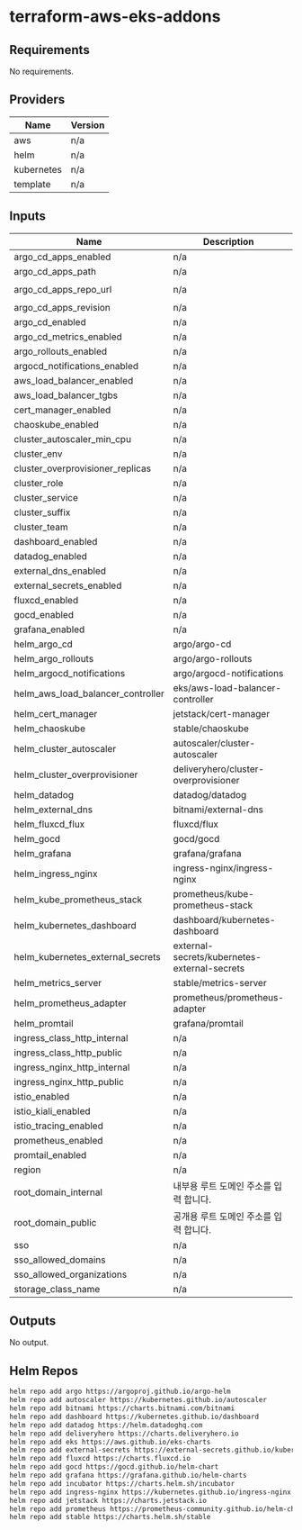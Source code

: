 # terraform-aws-eks-addons

<!--- BEGIN_TF_DOCS --->
## Requirements

No requirements.

## Providers

| Name | Version |
|------|---------|
| aws | n/a |
| helm | n/a |
| kubernetes | n/a |
| template | n/a |

## Inputs

| Name | Description | Type | Default | Required |
|------|-------------|------|---------|:--------:|
| argo\_cd\_apps\_enabled | n/a | `bool` | `false` | no |
| argo\_cd\_apps\_path | n/a | `string` | `"release/_apps"` | no |
| argo\_cd\_apps\_repo\_url | n/a | `string` | `"git@github.com:daangn/hoian-eks.git"` | no |
| argo\_cd\_apps\_revision | n/a | `string` | `"master"` | no |
| argo\_cd\_enabled | n/a | `bool` | `false` | no |
| argo\_cd\_metrics\_enabled | n/a | `bool` | `true` | no |
| argo\_rollouts\_enabled | n/a | `bool` | `false` | no |
| argocd\_notifications\_enabled | n/a | `bool` | `false` | no |
| aws\_load\_balancer\_enabled | n/a | `bool` | `false` | no |
| aws\_load\_balancer\_tgbs | n/a | `list` | `[]` | no |
| cert\_manager\_enabled | n/a | `bool` | `false` | no |
| chaoskube\_enabled | n/a | `bool` | `false` | no |
| cluster\_autoscaler\_min\_cpu | n/a | `string` | `"0.6"` | no |
| cluster\_env | n/a | `string` | `"alpha"` | no |
| cluster\_overprovisioner\_replicas | n/a | `string` | `"0"` | no |
| cluster\_role | n/a | `string` | `"eks"` | no |
| cluster\_service | n/a | `string` | `"ks"` | no |
| cluster\_suffix | n/a | `string` | `"a"` | no |
| cluster\_team | n/a | `string` | `"platform"` | no |
| dashboard\_enabled | n/a | `bool` | `false` | no |
| datadog\_enabled | n/a | `bool` | `false` | no |
| external\_dns\_enabled | n/a | `bool` | `false` | no |
| external\_secrets\_enabled | n/a | `bool` | `false` | no |
| fluxcd\_enabled | n/a | `bool` | `false` | no |
| gocd\_enabled | n/a | `bool` | `false` | no |
| grafana\_enabled | n/a | `bool` | `false` | no |
| helm\_argo\_cd | argo/argo-cd | `string` | `"2.14.7"` | no |
| helm\_argo\_rollouts | argo/argo-rollouts | `string` | `"0.4.3"` | no |
| helm\_argocd\_notifications | argo/argocd-notifications | `string` | `"1.0.14"` | no |
| helm\_aws\_load\_balancer\_controller | eks/aws-load-balancer-controller | `string` | `"1.1.5"` | no |
| helm\_cert\_manager | jetstack/cert-manager | `string` | `"v1.2.0"` | no |
| helm\_chaoskube | stable/chaoskube | `string` | `"3.3.2"` | no |
| helm\_cluster\_autoscaler | autoscaler/cluster-autoscaler | `string` | `"9.4.0"` | no |
| helm\_cluster\_overprovisioner | deliveryhero/cluster-overprovisioner | `string` | `"0.5.0"` | no |
| helm\_datadog | datadog/datadog | `string` | `"2.9.0"` | no |
| helm\_external\_dns | bitnami/external-dns | `string` | `"4.8.3"` | no |
| helm\_fluxcd\_flux | fluxcd/flux | `string` | `"1.6.2"` | no |
| helm\_gocd | gocd/gocd | `string` | `"1.36.0"` | no |
| helm\_grafana | grafana/grafana | `string` | `"6.4.4"` | no |
| helm\_ingress\_nginx | ingress-nginx/ingress-nginx | `string` | `"3.23.0"` | no |
| helm\_kube\_prometheus\_stack | prometheus/kube-prometheus-stack | `string` | `"13.13.0"` | no |
| helm\_kubernetes\_dashboard | dashboard/kubernetes-dashboard | `string` | `"4.0.2"` | no |
| helm\_kubernetes\_external\_secrets | external-secrets/kubernetes-external-secrets | `string` | `"6.3.0"` | no |
| helm\_metrics\_server | stable/metrics-server | `string` | `"2.11.4"` | no |
| helm\_prometheus\_adapter | prometheus/prometheus-adapter | `string` | `"2.12.1"` | no |
| helm\_promtail | grafana/promtail | `string` | `"3.1.0"` | no |
| ingress\_class\_http\_internal | n/a | `string` | `"nginx-internal"` | no |
| ingress\_class\_http\_public | n/a | `string` | `"nginx-public"` | no |
| ingress\_nginx\_http\_internal | n/a | `number` | `0` | no |
| ingress\_nginx\_http\_public | n/a | `number` | `0` | no |
| istio\_enabled | n/a | `bool` | `false` | no |
| istio\_kiali\_enabled | n/a | `bool` | `false` | no |
| istio\_tracing\_enabled | n/a | `bool` | `false` | no |
| prometheus\_enabled | n/a | `bool` | `false` | no |
| promtail\_enabled | n/a | `bool` | `false` | no |
| region | n/a | `string` | `"ap-northeast-2"` | no |
| root\_domain\_internal | 내부용 루트 도메인 주소를 입력 합니다. | `string` | `"krmt.io"` | no |
| root\_domain\_public | 공개용 루트 도메인 주소를 입력 합니다. | `string` | `"karrotmarket.com"` | no |
| sso | n/a | `string` | `"github"` | no |
| sso\_allowed\_domains | n/a | `string` | `"daangn.com"` | no |
| sso\_allowed\_organizations | n/a | `string` | `"daangn"` | no |
| storage\_class\_name | n/a | `string` | `"gp2"` | no |

## Outputs

No output.

<!--- END_TF_DOCS --->

## Helm Repos

```bash
helm repo add argo https://argoproj.github.io/argo-helm
helm repo add autoscaler https://kubernetes.github.io/autoscaler
helm repo add bitnami https://charts.bitnami.com/bitnami
helm repo add dashboard https://kubernetes.github.io/dashboard
helm repo add datadog https://helm.datadoghq.com
helm repo add deliveryhero https://charts.deliveryhero.io
helm repo add eks https://aws.github.io/eks-charts
helm repo add external-secrets https://external-secrets.github.io/kubernetes-external-secrets
helm repo add fluxcd https://charts.fluxcd.io
helm repo add gocd https://gocd.github.io/helm-chart
helm repo add grafana https://grafana.github.io/helm-charts
helm repo add incubator https://charts.helm.sh/incubator
helm repo add ingress-nginx https://kubernetes.github.io/ingress-nginx
helm repo add jetstack https://charts.jetstack.io
helm repo add prometheus https://prometheus-community.github.io/helm-charts
helm repo add stable https://charts.helm.sh/stable
```
